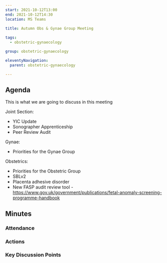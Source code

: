 ```yaml
---
start: 2021-10-12T13:00
end: 2021-10-12T14:30
location: MS Teams
 
title: Autumn Obs & Gynae Group Meeting

tags:
  - obstetric-gynaecology

group: obstetric-gynaecology

eleventyNavigation:
  parent: obstetric-gynaecology

---
```


## Agenda

This is what we are going to discuss in this meeting

Joint Section:
* YIC Update
* Sonographer Apprenticeship
* Peer Review Audit

Gynae:
* Priorities for the Gynae Group

Obstetrics:
* Priorities for the Obstetric Group
* SBLv2
* Placenta adhesive disorder
* New FASP audit review tool - https://www.gov.uk/government/publications/fetal-anomaly-screening-programme-handbook

## Minutes

### Attendance

### Actions
    
### Key Discussion Points

